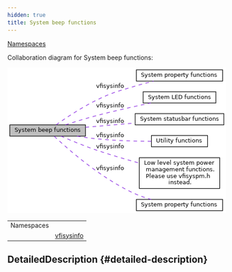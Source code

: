 ```yaml
---
hidden: true
title: System beep functions
---
```


[Namespaces](#namespaces)

Collaboration diagram for System beep functions:

![](group__sysbeep.png)

|            |                                                          |
|------------|----------------------------------------------------------|
| Namespaces |                                                          |
|            | <a href="namespacevfisysinfo.md">vfisysinfo</a> |

## DetailedDescription {#detailed-description}
